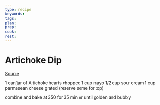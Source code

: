```yaml
---
type: recipe
keywords:
tags:
plan:
prep:
cook:
rest:
---
```


# Artichoke Dip

[Source](https://youtu.be/-doDIK1jYe8?si=JWgUknBqBupRfHDM)

1 can/jar of Artichoke hearts chopped
1 cup mayo
1/2 cup sour cream
1 cup parmesean cheese grated (reserve some for top)

combine and bake at 350 for 35 min or until golden and bubbly